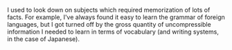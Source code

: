 I used to look down on subjects which required memorization of lots of facts. For example, I've always found it easy to learn the grammar of foreign languages, but I got turned off by the gross quantity of uncompressible information I needed to learn in terms of vocabulary (and writing systems, in the case of Japanese).

